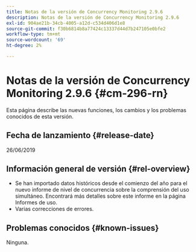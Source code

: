 ```yaml
---
title: Notas de la versión de Concurrency Monitoring 2.9.6
description: Notas de la versión de Concurrency Monitoring 2.9.6
exl-id: 904ae21b-34cb-4005-a12d-c534d406d1e8
source-git-commit: f30b6814b8a77424c13337d44d7b247105e0bfe2
workflow-type: tm+mt
source-wordcount: '69'
ht-degree: 2%

---
```


# Notas de la versión de Concurrency Monitoring 2.9.6 {#cm-296-rn}

Esta página describe las nuevas funciones, los cambios y los problemas conocidos de esta versión.

## Fecha de lanzamiento {#release-date}

26/06/2019


## Información general de versión {#rel-overview}

* Se han importado datos históricos desde el comienzo del año para el nuevo informe de nivel de concurrencia sobre la comprensión del uso simultáneo. Encontrará más detalles sobre este informe en la página Informes de uso.
* Varias correcciones de errores.


## Problemas conocidos {#known-issues}

Ninguna.

